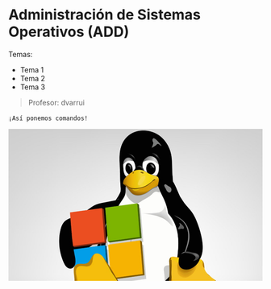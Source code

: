 # Administración de Sistemas Operativos (ADD)

Temas:
* Tema 1
* Tema 2
* Tema 3

>Profesor: dvarrui

```
¡Así ponemos comandos!
```
![linux y windows](img/add.jpg)
